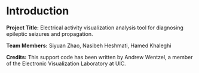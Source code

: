 # Introduction

**Project Title:** Electrical activity visualization analysis tool for diagnosing epileptic seizures and propagation.

**Team Members:** Siyuan Zhao, Nasibeh Heshmati, Hamed Khaleghi
  
**Credits:** This support code has been written by Andrew Wentzel, a member of the Electronic Visualization Laboratory at UIC.